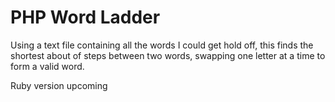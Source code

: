 PHP Word Ladder
===============

Using a text file containing all the words I could get hold off, this finds the shortest about of steps between two words, swapping one letter at a time to form a valid word.

Ruby version upcoming